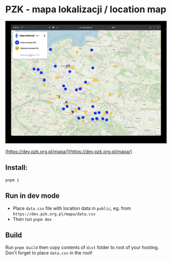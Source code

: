 # PZK - mapa lokalizacji / location map

![Screenshot](screenshot.jpg)

[https://dev.pzk.org.pl/mapa/](https://dev.pzk.org.pl/mapa/)

## Install:

```
pnpm i
```

## Run in dev mode

- Place `data.csv` file with location data in `public`, eg. from `https://dev.pzk.org.pl/mapa/data.csv`
- Then run `pnpm dev`

## Build
Run `pnpm build` then copy contents of `dist` folder to root of your hosting. Don't forget to place `data.csv` in the root!

